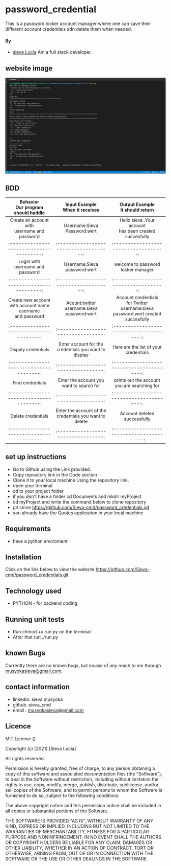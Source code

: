 # password_credential
This is a password locker account manager where one can save their different account credentials adn delete them when needed.


#### By 
- [sieva Lucia](https://github.com/Sieva-cmd)
Am a full stack  developer.


## website image
![password locker](https://github.com/Sieva-cmd/password_credentials/blob/master/images/password-locker.png)



## BDD
|Behavior </br>Our program should haddle | Input Example </br>When it receives |Output Example </br> It should return |
|:--------------------------------------:|:-----------------------------------:|:------------------------------------:|
|Create an account with </br> username and password|Username:Sieva Password:wert|Hello sieva .Your account </br> has been created succesfully|
|:--------------------------------------:|:------------------------------------:|:-----------------------------------:|
|Login with username and password | Username:Sieva password:wert |welcome to password locker manager|
|:--------------------------------------:|:------------------------------------:|:-----------------------------------:|
|Create new account</br> with account name </br> username </br> and password |Acount:twitter <br> username:sieva </br> password:wert | Account credentials</br> for Twitter username:sieva </br> password:wert created succesfully |
|:-------------------------------------:|:---------------------------------:|:---------------------------------------:|
|Dispaly credentials|Enter account for the  </br> credentials you want to display| Here are the list of your credentials |
|:-------------------------------------:|:---------------------------------:|:---------------------------------------:|
|Find credentials| Enter the account you want to search for|prints out the account you are searching for |
|:-------------------------------------:|:---------------------------------:|:---------------------------------------:|
|Delete credentials|Enter the account of the </br> credentials you want to delete|Account deleted successfully|
|:-------------------------------------:|:---------------------------------:|:----------------------------------------:|


## set up instructions
-  Go to  Github  using the Link provided.
-  Copy repository link in the Code section
-  Clone it to your local machine Using the repository link.
- open your terminal 
- cd to your project folder
- if you don't have a folder cd Documents and mkdir myProject
- cd myProject and write the command below to clone repository
- git clone https://github.com/Sieva-cmd/password_credentials.git
- you already have the Quotes application in your local machine

## Requirements
-  have a python enviroment


## Installation
Click on the link below to view the website https://github.com/Sieva-cmd/password_credentials.git

## Technology used 
-  PYTHON - for backend coding


## Running unit tests

- Run chmod +x run.py on the terminal
- After that run   ./run.py


## known Bugs
Currently there are no known bugs, but incase of any reach to me through musyokasieva@gmail.com.

## contact information
-  linkedin: sieva musyoka
-  github :sieva_cmd
-  email : musyokasieva@gmail.com

## Licence 
 MIT License ()

Copyright (c) [2021] [Sieva Lucia]

All rights reserved.

Permission is hereby granted, free of charge, to any person obtaining a copy of this software and associated documentation files (the "Software"), to deal in the Software without restriction, including without limitation the rights to use, copy, modify, merge, publish, distribute, sublicense, and/or sell copies of the Software, and to permit persons to whom the Software is furnished to do so, subject to the following conditions:

The above copyright notice and this permission notice shall be included in all copies or substantial portions of the Software.

THE SOFTWARE IS PROVIDED "AS IS", WITHOUT WARRANTY OF ANY KIND, EXPRESS OR IMPLIED, INCLUDING BUT NOT LIMITED TO THE WARRANTIES OF MERCHANTABILITY, FITNESS FOR A PARTICULAR PURPOSE AND NONINFRINGEMENT. IN NO EVENT SHALL THE AUTHORS OR COPYRIGHT HOLDERS BE LIABLE FOR ANY CLAIM, DAMAGES OR OTHER LIABILITY, WHETHER IN AN ACTION OF CONTRACT, TORT OR OTHERWISE, ARISING FROM, OUT OF OR IN CONNECTION WITH THE SOFTWARE OR THE USE OR OTHER DEALINGS IN THE SOFTWARE.

